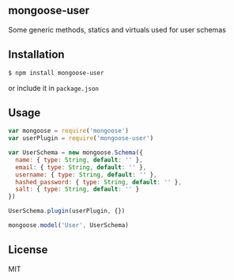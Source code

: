 ## mongoose-user
Some generic methods, statics and virtuals used for user schemas

## Installation

```sh
$ npm install mongoose-user
```

or include it in `package.json`

## Usage

```js
var mongoose = require('mongoose')
var userPlugin = require('mongoose-user')

var UserSchema = new mongoose.Schema({
  name: { type: String, default: '' },
  email: { type: String, default: '' },
  username: { type: String, default: '' },
  hashed_password: { type: String, default: '' },
  salt: { type: String, default: '' }
})

UserSchema.plugin(userPlugin, {})

mongoose.model('User', UserSchema)
```

## License
MIT
